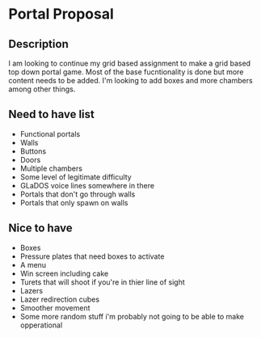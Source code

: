 # Portal Proposal

## Description
I am looking to continue my grid based assignment to make a grid based top down portal game. Most of the base fucntionality is done but more content needs to be added. I'm looking to add boxes and more chambers among other things. 

## Need to have list
- Functional portals
- Walls
- Buttons
- Doors
- Multiple chambers
- Some level of legitimate difficulty
- GLaDOS voice lines somewhere in there
- Portals that don't go through walls
- Portals that only spawn on walls

## Nice to have
- Boxes
- Pressure plates that need boxes to activate
- A menu
- Win screen including cake
- Turets that will shoot if you're in thier line of sight
- Lazers
- Lazer redirection cubes
- Smoother movement
- Some more random stuff i'm probably not going to be able to make opperational
